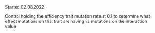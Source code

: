 Started 02.08.2022

Control holding the efficiency trait mutation rate at 0.1 to determine what effect mutations on that trait are having vs mutations on the interaction value